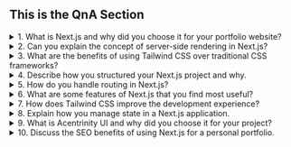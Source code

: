 ## This is the QnA  Section

<details>
<summary>1. What is Next.js and why did you choose it for your portfolio website?</summary>
Next.js is a React framework that enables functionality such as server-side rendering and generating static websites. I chose it for its efficiency and SEO benefits.
</details>

<details>
<summary>2. Can you explain the concept of server-side rendering in Next.js?</summary>
Server-side rendering in Next.js means that the HTML is generated on the server each time a request comes in, which enhances performance and SEO.
</details>

<details>
<summary>3. What are the benefits of using Tailwind CSS over traditional CSS frameworks?</summary>
Tailwind CSS offers utility-first classes that speed up the development process and reduce the CSS footprint.
</details>

<details>
<summary>4. Describe how you structured your Next.js project and why.</summary>
I organized my Next.js project by feature, which makes it easier to manage and scale as the project grows.
</details>

<details>
<summary>5. How do you handle routing in Next.js?</summary>
Routing in Next.js is file-based. Pages are automatically routed based on their file names in the 'pages' directory.
</details>

<details>
<summary>6. What are some features of Next.js that you find most useful?</summary>
The most useful features of Next.js are static generation, server-side rendering, and image optimization.
</details>

<details>
<summary>7. How does Tailwind CSS improve the development experience?</summary>
Tailwind CSS improves the development experience by allowing me to style elements directly in the markup, reducing the need for separate CSS files.
</details>

<details>
<summary>8. Explain how you manage state in a Next.js application.</summary>
I manage state in my Next.js application using React hooks like useState and useContext for local and global state management, respectively.
</details>

<details>
<summary>9. What is Acentrinity UI and why did you choose it for your project?</summary>
Acentrinity UI is a UI framework that I chose for its modern design components that are easy to integrate with Next.js.
</details>

<details>
<summary>10. Discuss the SEO benefits of using Next.js for a personal portfolio.</summary>
Next.js enhances SEO by allowing server-side rendering and generating static pages, which makes content more accessible to search engines.
</details>

<!-- Add more questions in the same format as needed -->
